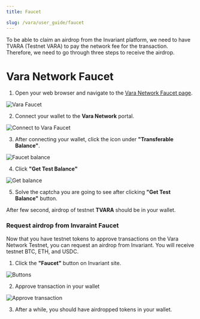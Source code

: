 ```yaml
---
title: Faucet

slug: /vara/user_guide/faucet
---
```


To be able to claim an airdrop from the Invariant platform, we need to have TVARA (Testnet VARA) to pay the network fee for the transaction. Therefore, we need to go through three steps to receive the airdrop.


# Vara Network Faucet


1. Open your web browser and navigate to the [Vara Network Faucet page](https://idea.gear-tech.io/programs?node=wss%3A%2F%2Ftestnet.vara.network).

![Vara Faucet](/img/docs/app/vara/vara_faucetpage.png)

2. Connect your wallet to the **Vara Network** portal.

![Connect to Vara Faucet](/img/docs/app/vara/vara_connectfaucet.jpg)

3. After connecting your wallet, click the icon under **"Transferable Balance"**.

![Faucet balance](/img/docs/app/vara/vara_faucetbalance.jpg)

4. Click **"Get Test Balance"**

![Get balance](/img/docs/app/vara/vara_getbalance.jpg)

5. Solve the captcha you are going to see after clicking **"Get Test Balance"** button.

After few second, airdrop of testnet **TVARA** should be in your wallet.

### Request airdrop from Invaraint Faucet

Now that you have testnet tokens to approve transactions on the Vara Network Testnet, you can request an airdrop from Invariant. You will receive testnet BTC, ETH, and USDC.

1. Click the **"Faucet"** button on Invariant site.

![Buttons](/img/docs/app/vara/vara_nav.jpg)

2. Approve transaction in your wallet

![Approve transaction](/img/docs/app/vara/vara_approvetransaction.jpg)

3. After a while, you should have airdropped tokens in your wallet.


